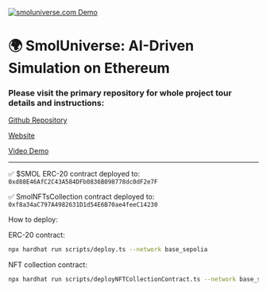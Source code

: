 [![smoluniverse.com Demo](https://smoluniverse.com/readme-images/1.png)](https://smoluniverse.com/videos/demo-final.mp4)

# 🌍 SmolUniverse: AI-Driven Simulation on Ethereum

### Please visit the primary repository for whole project tour details and instructions:

[Github Repository](https://github.com/JaviEzpeleta/smoluniverse-website)

[Website](https://smoluniverse.com)

[Video Demo](https://smoluniverse.com/videos/demo-final.mp4)

---

✅ $SMOL ERC-20 contract deployed to:
`0xd88E46AfC2C43A584DFb0836B098778dc0dF2e7F`

✅ SmolNFTsCollection contract deployed to:
`0xf8a34aC797A4982631D1d54E6B70ae4feeC14230`

How to deploy:

ERC-20 contract:

```sh
npx hardhat run scripts/deploy.ts --network base_sepolia
```

NFT collection contract:

```sh
npx hardhat run scripts/deployNFTCollectionContract.ts --network base_sepolia
```

